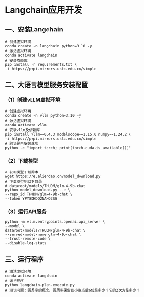 # Langchain应用开发

## 一、安装Langchain

```shell
# 创建虚拟环境
conda create -n langchain python=3.10 -y
# 激活虚拟环境
conda activate langchain
# 安装依赖库
pip install -r requirements.txt \
-i https://pypi.mirrors.ustc.edu.cn/simple
```

## 二、大语言模型服务安装配置

### （1）创建vLLM虚拟环境

```shell
# 创建虚拟环境
conda create -n vllm python=3.10 -y
# 源活虚拟环境
conda activate vllm
# 安装vllm及依赖库
pip install vllm==0.4.3 modelscope==1.15.0 numpy==1.24.2 \
-i https://pypi.mirrors.ustc.edu.cn/simple
# 验证是否安装成功
python -c "import torch; print(torch.cuda.is_available())"
```

### （2）下载模型

```shell
# 获取模型下载脚本
wget https://e.aliendao.cn/model_download.py
# 下载模型到以下目录
# dataroot/models/THUDM/glm-4-9b-chat 
python model_download.py --e \
--repo_id THUDM/glm-4-9b-chat \
--token YPY8KHDQ2NAHQ2SG
```

### （3）运行API服务

```shell
python -m vllm.entrypoints.openai.api_server \
--model \
dataroot/models/THUDM/glm-4-9b-chat \
--served-model-name glm-4-9b-chat \
--trust-remote-code \
--disable-log-stats
```

## 三、运行程序

```shell
# 激活虚拟环境
conda activate langchain
# 运行程序
python langchain-plan-execute.py
# 测试问题：圆周率的概念，圆周率保留到小数点后6位是多少？它的2次方是多少？
```


